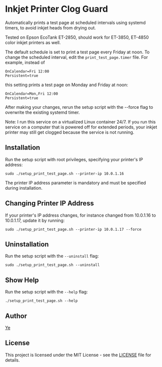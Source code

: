 # Inkjet Printer Clog Guard

Automatically prints a test page at scheduled intervals using systemd timers, to avoid inkjet heads from drying out.

Tested on Epson EcoTank ET-2850, should work for ET-3850, ET-4850 color inkjet printers as well. 

The default schedule is set to print a test page every Friday at noon. To change the scheduled interval, edit the `print_test_page.timer` file. For example, instead of
```
OnCalendar=Fri 12:00
Persistent=true
```
this setting prints a test page on Monday and Friday at noon:
```
OnCalendar=Mon,Fri 12:00
Persistent=true
```
After making your changes, rerun the setup script with the --force flag to overwrite the existing systemd timer.

Note: I run this service on a virtualized Linux container 24/7. If you run this service on a computer that is powered off for extended periods, your inkjet printer may still get clogged because the service is not running.

## Installation

Run the setup script with root privileges, specifying your printer's IP address:
   ```
   sudo ./setup_print_test_page.sh --printer-ip 10.0.1.16
   ```

The printer IP address parameter is mandatory and must be specified during installation.

## Changing Printer IP Address

If your printer's IP address changes, for instance changed from 10.0.1.16 to 10.0.1.17, update it by running:
   ```
   sudo ./setup_print_test_page.sh --printer-ip 10.0.1.17 --force
   ```

## Uninstallation

Run the setup script with the `--uninstall` flag:
   ```
   sudo ./setup_print_test_page.sh --uninstall
   ```

## Show Help

Run the setup script with the `--help` flag:
   ```
   ./setup_print_test_page.sh --help
   ```

## Author

[Ye](https://github.com/Ye99)

## License

This project is licensed under the MIT License - see the [LICENSE](LICENSE) file for details.
